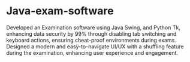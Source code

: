 # Java-exam-software
Developed an Examination software using Java Swing, and Python Tk, enhancing data security by 99\% through disabling tab switching and keyboard actions, ensuring cheat-proof environments during exams. Designed a modern and easy-to-navigate UI/UX with a shuffling feature during the examination, enhancing user experience and engagement.
